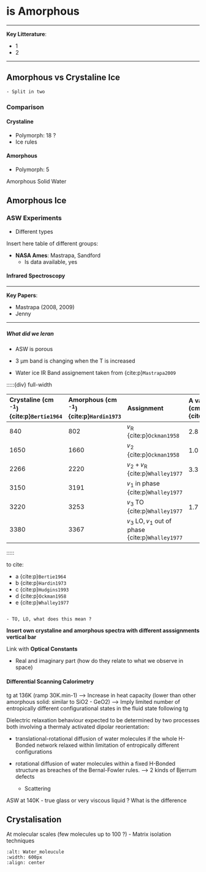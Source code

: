 # is Amorphous

***
**Key Litterature**:
- 1
- 2
***


## Amorphous vs Crystaline Ice

```{note}
- Split in two
```

### Comparison

<article id="P1">

<div>
   
<h4>Crystaline </h4>

- Polymorph: 18 ?    
- Ice rules
    
</div>


<div>
<h4>Amorphous </h4>
    
- Polymorph: 5
</div>
    
</article>
    
Amorphous Solid Water

## Amorphous Ice

### ASW Experiments

- Different types


Insert here table of different groups:

- **NASA Ames**: Mastrapa, Sandford 
    - Is data available, yes


    
#### Infrared Spectroscopy
    
***
**Key Papers**:
    
- Mastrapa (2008, 2009)
- Jenny
    
***
    
##### What did we leran
    
- ASW is porous
- 3 &micro;m band is changing when the T is increased
    
- Water ice IR Band assignement taken from {cite:p}`Mastrapa2009`

:::::{div} full-width

|   Crystaline (cm <sup>-1</sup>) <br> {cite:p}`Bertie1964`|  Amorphous (cm <sup>-1</sup>)<br>{cite:p}`Hardin1973`|    Assignment | A values (cm/molecule)<br>{cite:p}`Hudgins1993` |
| :------------- | :------------- | :------------------------------------------------------------------------------------------  | :------------------------------  |
| 840            | 802            | &#120584;<sub>R</sub> {cite:p}`Ockman1958`                                                   | 2.8 &times; 10<sup>-17</sup>     |
| 1650           | 1660           | &#120584;<sub>2</sub> {cite:p}`Ockman1958`                                                   | 1.0 &times; 10<sup>-17</sup>     |
| 2266           | 2220           | &#120584;<sub>2</sub> + &#120584;<sub>R</sub> {cite:p}`Whalley1977`                          | 3.3 &times; 10<sup>-18</sup>     |
| 3150           | 3191           | &#120584;<sub>1</sub> in phase {cite:p}`Whalley1977`                                         |                                  |
| 3220           | 3253           | &#120584;<sub>3</sub> TO {cite:p}`Whalley1977`                                               | 1.7 &times; 10<sup>-16</sup>     |
| 3380           | 3367           | &#120584;<sub>3</sub> LO, &#120584;<sub>1</sub> out of phase {cite:p}`Whalley1977`           |                                  |


:::::

to cite:
- a {cite:p}`Bertie1964`
- b {cite:p}`Hardin1973`
- c {cite:p}`Hudgins1993`
- d {cite:p}`Ockman1958`
- e {cite:p}`Whalley1977`

```{note}

- TO, LO, what does this mean ?

```

**Insert own crystaline and amorphous spectra with different asssignments vertical bar**




Link with **Optical Constants**
   
- Real and imaginary part (how do they relate to what we observe in space)


    

#### Differential Scanning Calorimetry
    
tg at 136K (ramp 30K.min-1) --> Increase in heat capacity (lower than other amorphous solid: similar to SiO2 - GeO2) --> Imply limited number of entropically different configurational states in the fluid state following tg

Dielectric relaxation behaviour expected to be determined by two processes both involving a thermaly activated dipolar reorientation:
- translational-rotational diffusion of water molecules if the whole H-Bonded network relaxed within limitation of entropically different configurations
- rotational diffusion of water molecules within a fixed H-Bonded structure as breaches of the Bernal-Fowler rules. --> 2 kinds of Bjerrum defects

    - Scattering
    
ASW at 140K - true glass or very viscous liquid ? What is the difference
    
## Crystalisation 

At molecular scales (few molecules up to 100 ?) - Matrix isolation techniques

```{image} Docs/crystal-min-size.png
:alt: Water_moleucule
:width: 600px
:align: center
```
    
    
